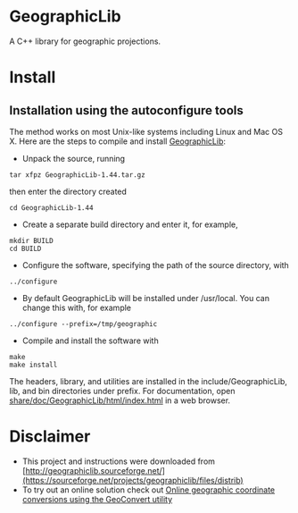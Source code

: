 GeographicLib
=============

A C++ library for geographic projections.


# Install
## Installation using the autoconfigure tools

The method works on most Unix-like systems including Linux and Mac OS X. Here are the steps to compile and install [GeographicLib](http://geographiclib.sourceforge.net/html/namespaceGeographicLib.html):

* Unpack the source, running
```
tar xfpz GeographicLib-1.44.tar.gz
```
then enter the directory created
```
cd GeographicLib-1.44
```
* Create a separate build directory and enter it, for example,
```
mkdir BUILD
cd BUILD
```
* Configure the software, specifying the path of the source directory, with
```
../configure
```
* By default GeographicLib will be installed under /usr/local. You can change this with, for example
```
../configure --prefix=/tmp/geographic
```
* Compile and install the software with
```
make
make install
```
The headers, library, and utilities are installed in the include/GeographicLib, lib, and bin directories under prefix. For documentation, open [share/doc/GeographicLib/html/index.html](http://geographiclib.sourceforge.net/html/index.html) in a web browser.

# Disclaimer
* This project and instructions were downloaded from [http://geographiclib.sourceforge.net/](https://sourceforge.net/projects/geographiclib/files/distrib)
* To try out an online solution check out [Online geographic coordinate conversions using the GeoConvert utility](http://geographiclib.sourceforge.net/cgi-bin/GeoConvert)

